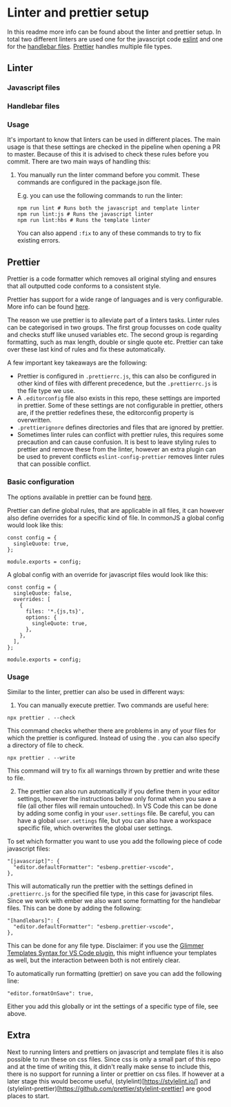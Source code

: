 # Linter and prettier setup

In this readme more info can be found about the linter and prettier setup. In total two different linters are used one for the javascript code [eslint](#eslint) and one for the [handlebar files](#handlebar-files). [Prettier](#prettier) handles multiple file types.

## Linter

### Javascript files

### Handlebar files

### Usage

It's important to know that linters can be used in different places. The main usage is that these settings are checked in the pipeline when opening a PR to master. Because of this it is advised to check these rules before you commit. There are two main ways of handling this:

1. You manually run the linter command before you commit. These commands are configured in the package.json file.

   E.g. you can use the following commands to run the linter:

   ```
   npm run lint # Runs both the javascript and template linter
   npm run lint:js # Runs the javascript linter
   npm run lint:hbs # Runs the template linter
   ```

   You can also append `:fix` to any of these commands to try to fix existing errors.

## Prettier

Prettier is a code formatter which removes all original styling and ensures that all outputted code conforms to a consistent style.

Prettier has support for a wide range of languages and is very configurable. More info can be found [here](https://prettier.io/).

The reason we use prettier is to alleviate part of a linters tasks. Linter rules can be categorised in two groups. The first group focusses on code quality and checks stuff like unused variables etc. The second group is regarding formatting, such as max length, double or single quote etc. Prettier can take over these last kind of rules and fix these automatically.

A few important key takeaways are the following:

- Prettier is configured in `.prettierrc.js`, this can also be configured in other kind of files with different precedence, but the `.prettierrc.js` is the file type we use.
- A `.editorconfig` file also exists in this repo, these settings are imported in prettier. Some of these settings are not configurable in prettier, others are, if the prettier redefines these, the editorconfig property is overwritten.
- `.prettierignore` defines directories and files that are ignored by prettier.
- Sometimes linter rules can conflict with prettier rules, this requires some precaution and can cause confusion. It is best to leave styling rules to prettier and remove these from the linter, however an extra plugin can be used to prevent conflicts `eslint-config-prettier` removes linter rules that can possible conflict.

### Basic configuration

The options available in prettier can be found [here](https://prettier.io/docs/en/options).

Prettier can define global rules, that are applicable in all files, it can however also define overrides for a specific kind of file. In commonJS a global config would look like this:

```
const config = {
  singleQuote: true,
};

module.exports = config;

```

A global config with an override for javascript files would look like this:

```
const config = {
  singleQuote: false,
  overrides: [
    {
      files: '*.{js,ts}',
      options: {
        singleQuote: true,
      },
    },
  ],
};

module.exports = config;

```

### Usage

Similar to the linter, prettier can also be used in different ways:

1. You can manually execute prettier.
   Two commands are useful here:

```
npx prettier . --check
```

This command checks whether there are problems in any of your files for which the prettier is configured. Instead of using the . you can also specify a directory of file to check.

```
npx prettier . --write
```

This command will try to fix all warnings thrown by prettier and write these to file.

2. The prettier can also run automatically if you define them in your editor settings, however the instructions below only format when you save a file (all other files will remain untouched). In VS Code this can be done by adding some config in your `user.settings` file. Be careful, you can have a global `user.settings` file, but you can also have a workspace specific file, which overwrites the global user settings.

To set which formatter you want to use you add the following piece of code javascript files:

```
"[javascript]": {
  "editor.defaultFormatter": "esbenp.prettier-vscode",
},
```

This will automatically run the prettier with the settings defined in `.prettierrc.js` for the specified file type, in this case for javascript files. Since we work with ember we also want some formatting for the handlebar files. This can be done by adding the following:

```
"[handlebars]": {
  "editor.defaultFormatter": "esbenp.prettier-vscode",
},
```

This can be done for any file type.
Disclaimer: if you use the [Glimmer Templates Syntax for VS Code plugin](https://marketplace.visualstudio.com/items?itemName=lifeart.vscode-glimmer-syntax), this might influence your templates as well, but the interaction between both is not entirely clear.

To automatically run formatting (prettier) on save you can add the following line:

```
"editor.formatOnSave": true,
```

Either you add this globally or int the settings of a specific type of file, see above.

## Extra

Next to running linters and prettiers on javascript and template files it is also possible to run these on css files. Since css is only a small part of this repo and at the time of writing this, it didn't really make sense to include this, there is no support for running a linter or prettier on css files. If however at a later stage this would become useful, (stylelint)[https://stylelint.io/] and (stylelint-prettier)[https://github.com/prettier/stylelint-prettier] are good places to start.
